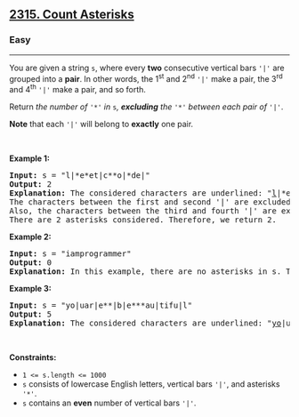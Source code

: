<h2><a href="https://leetcode.com/problems/count-asterisks/">2315. Count Asterisks</a></h2><h3>Easy</h3><hr><div><p>You are given a string <code>s</code>, where every <strong>two</strong> consecutive vertical bars <code>'|'</code> are grouped into a <strong>pair</strong>. In other words, the 1<sup>st</sup> and 2<sup>nd</sup> <code>'|'</code> make a pair, the 3<sup>rd</sup> and 4<sup>th</sup> <code>'|'</code> make a pair, and so forth.</p>

<p>Return <em>the number of </em><code>'*'</code><em> in </em><code>s</code><em>, <strong>excluding</strong> the </em><code>'*'</code><em> between each pair of </em><code>'|'</code>.</p>

<p><strong>Note</strong> that each <code>'|'</code> will belong to <strong>exactly</strong> one pair.</p>

<p>&nbsp;</p>
<p><strong>Example 1:</strong></p>

<pre style="position: relative;"><strong>Input:</strong> s = "l|*e*et|c**o|*de|"
<strong>Output:</strong> 2
<strong>Explanation:</strong> The considered characters are underlined: "<u>l</u>|*e*et|<u>c**o</u>|*de|".
The characters between the first and second '|' are excluded from the answer.
Also, the characters between the third and fourth '|' are excluded from the answer.
There are 2 asterisks considered. Therefore, we return 2.<div class="open_grepper_editor" title="Edit &amp; Save To Grepper"></div></pre>

<p><strong>Example 2:</strong></p>

<pre style="position: relative;"><strong>Input:</strong> s = "iamprogrammer"
<strong>Output:</strong> 0
<strong>Explanation:</strong> In this example, there are no asterisks in s. Therefore, we return 0.
<div class="open_grepper_editor" title="Edit &amp; Save To Grepper"></div></pre>

<p><strong>Example 3:</strong></p>

<pre style="position: relative;"><strong>Input:</strong> s = "yo|uar|e**|b|e***au|tifu|l"
<strong>Output:</strong> 5
<strong>Explanation:</strong> The considered characters are underlined: "<u>yo</u>|uar|<u>e**</u>|b|<u>e***au</u>|tifu|<u>l</u>". There are 5 asterisks considered. Therefore, we return 5.<div class="open_grepper_editor" title="Edit &amp; Save To Grepper"></div></pre>

<p>&nbsp;</p>
<p><strong>Constraints:</strong></p>

<ul>
	<li><code>1 &lt;= s.length &lt;= 1000</code></li>
	<li><code>s</code> consists of lowercase English letters, vertical bars <code>'|'</code>, and asterisks <code>'*'</code>.</li>
	<li><code>s</code> contains an <strong>even</strong> number of vertical bars <code>'|'</code>.</li>
</ul>
</div>